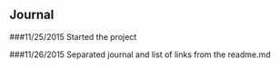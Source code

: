 ## Journal

###11/25/2015
Started the project

###11/26/2015
Separated journal and list of links from the readme.md